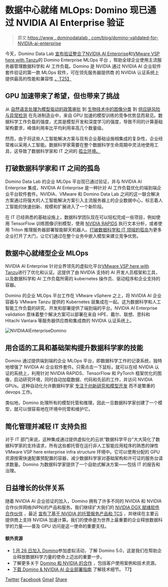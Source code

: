 # 数据中心就绪 MLOps: Domino 现已通过 NVIDIA AI Enterprise 验证

> 原文:[https://www . dominodatalab . com/blog/domino-validated-for-NVIDIA-ai-enterprise](https://www.dominodatalab.com/blog/domino-validated-for-nvidia-ai-enterprise)

今天，Domino Data Lab [宣布验证整合了](https://blogs.nvidia.com/blog/2022/01/19/ai-enterprise-release/)[NVIDIA AI Enterprise](https://www.nvidia.com/en-us/data-center/products/ai-enterprise-suite/)和[VMware VSP here with Tanzu](https://www.vmware.com/products/vsphere/vsphere-with-tanzu.html)的 Domino Enterprise MLOps 平台 ，帮助全球企业使用主流服务器管理数据科学和 AI 工作负载。Domino 是 NVIDIA 通过 NVIDIA AI 企业软件套件验证的第一款 MLOps 软件，可在领先服务器提供商 的 NVIDIA 认证系统上提供最高的性能和兼容性 [。T25】](https://www.nvidia.com/en-us/data-center/products/certified-systems/)

## GPU 加速带来了希望，但也带来了挑战

从 [自然语言处理为模型驱动的政策审批](https://www.dominodatalab.com/customers/topdanmark) 到 [生物技术中的图像分类](https://www.dominodatalab.com/customers/janssen) 到 [供应链风险与异常检测](/resources/how-lockheed-martin-is-pushing-the-boundaries-of-rocket-science-with-data-science/) 在先进制造业中，来自 GPU 加速的模型训练的竞争优势显而易见。数据科学工作负载的强度，尤其是模型开发和深度学习的强度，导致不同的计算基础架构要求，峰值利用率比平均利用率高几个数量级。

然而，由于将这些人工智能解决方案与现有企业基础设施相集成的复杂性，企业经常难以采用人工智能。数据科学家需要在整个数据科学生命周期中灵活地使用工具，这导致了数据科学家和 IT 之间的 [孤立环境。](https://www.dominodatalab.com/resources/operationalize-ai-at-scale-with-mlops-ventana-research)

## 打破数据科学家和 IT 之间的孤岛

Domino Data Lab 的企业 MLOps 平台现已通过验证，并与 NVIDIA AI Enterprise 集成，NVIDIA AI Enterprise 是一种针对 AI 工作负载优化的端到端企业平台软件套件。NVIDIA、VMware 和 Domino Data Lab 之间的这一联合解决方案通过将强大的人工智能解决方案引入主流服务器上的企业数据中心，标志着人工智能的快速创新、规模和扩展进入了一个新阶段。

在 IT 已经熟悉的基础设施上，数据科学团队现在可以轻松完成一些项目，例如使用 TensorFlow 训练图像识别模型，使用 [NVIDIA RAPIDS](https://www.nvidia.com/en-us/deep-learning-ai/software/rapids/) 执行文本分析，或者使用 Triton 推理服务器部署智能聊天机器人。[打破数据科学和 IT 领域的孤岛](/resources/operationalize-ai-at-scale-with-mlops-ventana-research)为更多企业打开了大门，让它们通过在整个业务中嵌入模型来建立竞争优势。

## 数据中心就绪型企业 MLOps

NVIDIA AI Enterprise 针对业界领先的虚拟化平台[VMware VSP here with Tanzu](https://blogs.vmware.com/vsphere/2021/11/vmware-nvidia-gtc21-updates.html)进行了优化和认证。这提供了由 NVIDIA 支持的 AI 开发人员框架和工具，以及数据科学和 AI 工作负载所需的 kubernetes 操作员、驱动程序和企业支持的容器。

Domino 的企业 MLOps 平台工作在 VMware vSphere 之上，将 NVIDIA AI 企业容器与 VMware Tanzu 提供的 Kubernetes 层集成在一起。这为数据科学和人工智能工作负载的研究、开发和部署提供了端到端的平台。NVIDIA AI Enterprise validation 意味着整个解决方案可以部署在来自 HPE、戴尔、联想、思科和 Hitachi Vantara 等服务器供应商和集成商的 NVIDIA 认证系统[](https://www.nvidia.com/en-us/data-center/products/certified-systems/)上。

![NVIDIAAIEnterpriseDomino](../Images/701b6d7a1b8be313416162a0e4f51bf9.png)

## 用合适的工具和基础架构提升数据科学家的技能

Domino 通过提供端到端的企业 MLOps 平台，即数据科学工作的记录系统，独特地增强了 NVIDIA AI 企业软件套件。只需点击一下鼠标，就可以在经 NVIDIA 认证的系统上，利用针对 NVIDIA RAPIDS、TensorFlow 和 PyTorch 框架优化的图像，启动研究环境，同时自动加载数据、代码和先前的工作，并访问 NVIDIA GPUs。这种自动化允许数据科学家 [专注于创新研究和模型开发](https://www.dominodatalab.com/blog/our-100m-series-f-funding-round) 而不是繁重的 devops 工作。

类似地，Domino 处理所有的模型托管和推理，因此一旦数据科学家创建了一个模型，就可以很容易地在环境中托管和维护它。

## 简化管理并减轻 IT 支持负担

对于 IT 部门来说，这种集成通过提供虚拟化的云状“数据科学平台”大大简化了数据科学家的支持请求，所有这些都托管在运行非人工智能应用程序的熟悉的弹性 VMware VSP here enterprise infra structure 环境中。它可以使用分配的 GPU 资源按需快速配置预配置的容器，减少数据科学家对基础架构和许可证的服务台请求数量。Domino 为数据科学家提供了一个自助式解决方案——包括 IT 的报告和治理。

## 日益增长的伙伴关系

随着 NVIDIA AI 企业验证的加入，Domino 拥有了许多不同的 NVIDIA 和 NVIDIA 合作伙伴网络(NPN)的产品和服务。我们继续扩大我们的 [NVIDIA DGX 就绪软件合作伙伴](https://www.dominodatalab.com/news/domino-data-lab-joins-nvidia-as-dgx-ready-software-program-partner) ，最近 [宣布了基于 NVIDIA 的托管服务产品和 TCS](https://www.dominodatalab.com/news/domino-data-lab-expands-collaboration-with-nvidia-and-tcs-with-new-enterprise-mlops-solutions-for-modern-it-stacks) ，并继续在主要云提供商上支持 NVIDIA 加速计算。我们的使命是为世界上最重要的企业释放数据科学的力量——普及 GPU 访问是这一使命的重要支柱。

#### 额外资源

*   [1 月 26 日加入 Domino](https://go.dominodatalab.com/unleashing-exceptional-performance)参加虚拟活动，了解 Domino 5.0，这是我们在帮助企业释放数据科学力量的使命上迈出的重要一步。
*   了解更多关于 [Domino 和 NVIDIA 的合作](//www.dominodatalab.com/nvidia) ，包括客户使用案例和技术资源。
*   [下载 Domino & NVIDIA AI 企业部署指南](https://f.hubspotusercontent40.net/hubfs/6816846/Domino%20+%20NVIDIA%20AI%20Enterprise%20Deployment%20Guide%20Version%201.1.pdf) 了解技术细节。
     T7】

[Twitter](/#twitter) [Facebook](/#facebook) [Gmail](/#google_gmail) [Share](https://www.addtoany.com/share#url=https%3A%2F%2Fwww.dominodatalab.com%2Fblog%2Fwhy-kubernetes-is-great-for-data-science-workloads%2F&title=Why%20Kubernetes%20is%20Great%20for%20Data%20Science%20Workloads)